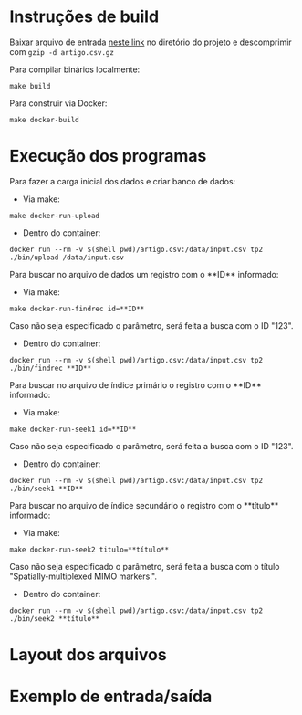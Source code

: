 # Instruções de build

Baixar arquivo de entrada [neste link](https://drive.google.com/file/d/1EVoP0d9Wwzj1O6eoFIkel9I3cpe43Gbv/view) no diretório do projeto e descomprimir com ```gzip -d artigo.csv.gz```

Para compilar binários localmente:

```
make build
```

Para construir via Docker:

```
make docker-build
```

# Execução dos programas

Para fazer a carga inicial dos dados e criar banco de dados:

* Via make:

```
make docker-run-upload
```

* Dentro do container:

```
docker run --rm -v $(shell pwd)/artigo.csv:/data/input.csv tp2 ./bin/upload /data/input.csv
```

Para buscar no arquivo de dados um registro com o \*\*ID** informado:

* Via make:

```
make docker-run-findrec id=**ID**
```

Caso não seja especificado o parâmetro, será feita a busca com o ID "123".

* Dentro do container:

```
docker run --rm -v $(shell pwd)/artigo.csv:/data/input.csv tp2 ./bin/findrec **ID**
```

Para buscar no arquivo de índice primário o registro com o \*\*ID** informado:

* Via make:

```
make docker-run-seek1 id=**ID**
```

Caso não seja especificado o parâmetro, será feita a busca com o ID "123".

* Dentro do container:

```
docker run --rm -v $(shell pwd)/artigo.csv:/data/input.csv tp2 ./bin/seek1 **ID**
```

Para buscar no arquivo de índice secundário o registro com o \*\*título** informado:

* Via make:

```
make docker-run-seek2 titulo=**título**
```

Caso não seja especificado o parâmetro, será feita a busca com o título "Spatially-multiplexed MIMO markers.".

* Dentro do container:

```
docker run --rm -v $(shell pwd)/artigo.csv:/data/input.csv tp2 ./bin/seek2 **título**
```

# Layout dos arquivos


# Exemplo de entrada/saída
